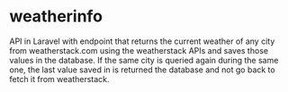 # weatherinfo
API in Laravel with endpoint that returns the current weather of any city from weatherstack.com using the weatherstack APIs and saves those values ​​in the database. If the same city is queried again during the same one, the last value saved in is returned the database and not go back to fetch it from weatherstack.
